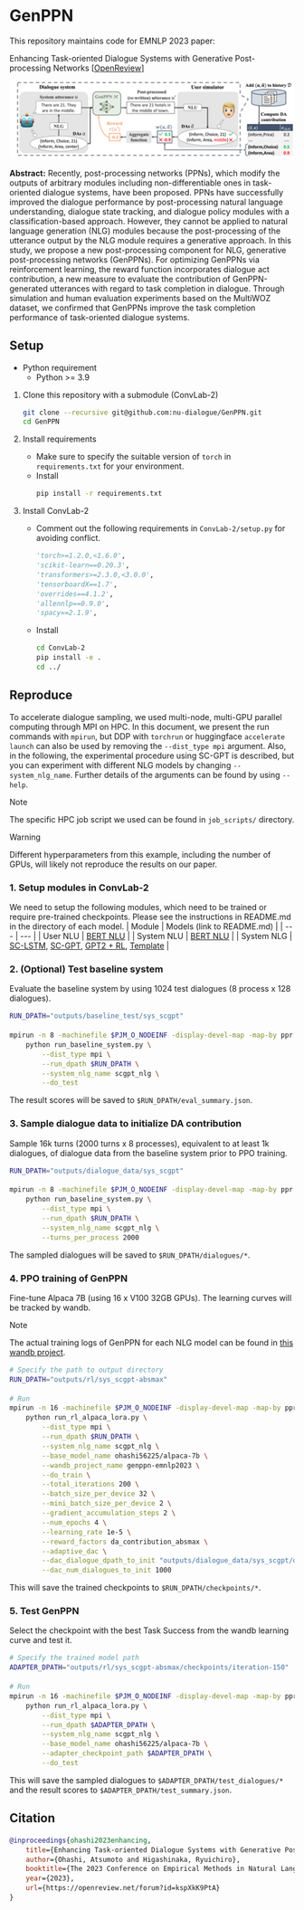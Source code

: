 # GenPPN
This repository maintains code for EMNLP 2023 paper:

Enhancing Task-oriented Dialogue Systems with Generative Post-processing Networks [[OpenReview](https://openreview.net/pdf?id=kspXkK9PtA)]

<p align="center" width="100%">
  <a ><img src="assets/method_overview.png" alt="GenPPN Overview"></a>
</p>

**Abstract:**
Recently, post-processing networks (PPNs), which modify the outputs of arbitrary modules including non-differentiable ones in task-oriented dialogue systems, have been proposed. PPNs have successfully improved the dialogue performance by post-processing natural language understanding, dialogue state tracking, and dialogue policy modules with a classification-based approach. However, they cannot be applied to natural language generation (NLG) modules because the post-processing of the utterance output by the NLG module requires a generative approach. In this study, we propose a new post-processing component for NLG, generative post-processing networks (GenPPNs). For optimizing GenPPNs via reinforcement learning, the reward function incorporates dialogue act contribution, a new measure to evaluate the contribution of GenPPN-generated utterances with regard to task completion in dialogue. Through simulation and human evaluation experiments based on the MultiWOZ dataset, we confirmed that GenPPNs improve the task completion performance of task-oriented dialogue systems.

## Setup
- Python requirement
    - Python >= 3.9

1. Clone this repository with a submodule (ConvLab-2)
    ```bash
    git clone --recursive git@github.com:nu-dialogue/GenPPN.git
    cd GenPPN
    ```

2. Install requirements
    - Make sure to specify the suitable version of `torch` in `requirements.txt` for your environment.
    - Install
        ```bash
        pip install -r requirements.txt
        ```

3. Install ConvLab-2
    - Comment out the following requirements in `ConvLab-2/setup.py` for avoiding conflict.
        ```python
        'torch>=1.2.0,<1.6.0',
        'scikit-learn==0.20.3',
        'transformers>=2.3.0,<3.0.0',
        'tensorboardX==1.7',
        'overrides==4.1.2',
        'allennlp==0.9.0',
        'spacy==2.1.9',
        ```
    - Install 
        ```bash
        cd ConvLab-2
        pip install -e .
        cd ../
        ```

## Reproduce
To accelerate dialogue sampling, we used multi-node, multi-GPU parallel computing through MPI on HPC. In this document, we present the run commands with `mpirun`, but DDP with `torchrun` or huggingface `accelerate launch` can also be used by removing the `--dist_type mpi` argument. Also, in the following, the experimental procedure using SC-GPT is described, but you can experiment with different NLG models by changing `--system_nlg_name`. Further details of the arguments can be found by using `--help`.

> [!NOTE]
> The specific HPC job script we used can be found in `job_scripts/` directory.

> [!WARNING]
> Different hyperparameters from this example, including the number of GPUs, will likely not reproduce the results on our paper.

### 1. Setup modules in ConvLab-2
We need to setup the following modules, which need to be trained or require pre-trained checkpoints. Please see the instructions in README.md in the directory of each model.
| Module | Models (link to README.md) |
| --- | --- |
| User NLU | [BERT NLU](user_simulator/nlu/bert) |
| System NLU | [BERT NLU](system/nlu/bert) |
| System NLG | [SC-LSTM](system/nlg/sclstm), [SC-GPT](system/nlg/scgpt), [GPT2 + RL](system/nlg/gpt2rl), [Template](system/nlg/template) |

### 2. (Optional) Test baseline system
Evaluate the baseline system by using 1024 test dialogues (8 process x 128 dialogues).
```bash
RUN_DPATH="outputs/baseline_test/sys_scgpt"

mpirun -n 8 -machinefile $PJM_O_NODEINF -display-devel-map -map-by ppr:2:socket \
    python run_baseline_system.py \
        --dist_type mpi \
        --run_dpath $RUN_DPATH \
        --system_nlg_name scgpt_nlg \
        --do_test
```
The result scores will be saved to `$RUN_DPATH/eval_summary.json`.

### 3. Sample dialogue data to initialize DA contribution
Sample 16k turns (2000 turns x 8 processes), equivalent to at least 1k dialogues, of dialogue data from the baseline system prior to PPO training.
```bash
RUN_DPATH="outputs/dialogue_data/sys_scgpt"

mpirun -n 8 -machinefile $PJM_O_NODEINF -display-devel-map -map-by ppr:2:socket \
    python run_baseline_system.py \
        --dist_type mpi \
        --run_dpath $RUN_DPATH \
        --system_nlg_name scgpt_nlg \
        --turns_per_process 2000
```
The sampled dialogues will be saved to `$RUN_DPATH/dialogues/*`.

### 4. PPO training of GenPPN
Fine-tune Alpaca 7B (using 16 x V100 32GB GPUs). The learning curves will be tracked by wandb.

> [!NOTE]
> The actual training logs of GenPPN for each NLG model can be found in [this wandb project](https://wandb.ai/ohashi56225/genppn-emnlp2023).

```bash
# Specify the path to output directory
RUN_DPATH="outputs/rl/sys_scgpt-absmax"

# Run
mpirun -n 16 -machinefile $PJM_O_NODEINF -display-devel-map -map-by ppr:2:socket \
    python run_rl_alpaca_lora.py \
        --dist_type mpi \
        --run_dpath $RUN_DPATH \
        --system_nlg_name scgpt_nlg \
        --base_model_name ohashi56225/alpaca-7b \
        --wandb_project_name genppn-emnlp2023 \
        --do_train \
        --total_iterations 200 \
        --batch_size_per_device 32 \
        --mini_batch_size_per_device 2 \
        --gradient_accumulation_steps 2 \
        --num_epochs 4 \
        --learning_rate 1e-5 \
        --reward_factors da_contribution_absmax \
        --adaptive_dac \
        --dac_dialogue_dpath_to_init "outputs/dialogue_data/sys_scgpt/dialogues" \
        --dac_num_dialogues_to_init 1000
```
This will save the trained checkpoints to `$RUN_DPATH/checkpoints/*`.

### 5. Test GenPPN
Select the checkpoint with the best Task Success from the wandb learning curve and test it.
```bash
# Specify the trained model path
ADAPTER_DPATH="outputs/rl/sys_scgpt-absmax/checkpoints/iteration-150"

# Run
mpirun -n 16 -machinefile $PJM_O_NODEINF -display-devel-map -map-by ppr:2:socket \
    python run_rl_alpaca_lora.py \
        --dist_type mpi \
        --run_dpath $ADAPTER_DPATH \
        --system_nlg_name scgpt_nlg \
        --base_model_name ohashi56225/alpaca-7b \
        --adapter_checkpoint_path $ADAPTER_DPATH \
        --do_test
```
This will save the sampled dialogues to `$ADAPTER_DPATH/test_dialogues/*` and the result scores to `$ADAPTER_DPATH/test_summary.json`.

## Citation
```bibtex
@inproceedings{ohashi2023enhancing,
    title={Enhancing Task-oriented Dialogue Systems with Generative Post-processing Networks},
    author={Ohashi, Atsumoto and Higashinaka, Ryuichiro},
    booktitle={The 2023 Conference on Empirical Methods in Natural Language Processing},
    year={2023},
    url={https://openreview.net/forum?id=kspXkK9PtA}
}
```
